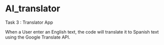 # AI_translator

Task 3 : Translator App

When a User enter an English text, the code will translate it to Spanish text using the Google Translate API.
